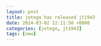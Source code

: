 ```yaml
---
layout: post
title: jotego has released jt1943
date: 2024-03-02 12:11:58 +0000
categories: [jotego, jt1943]
tags: [new]
---
```


